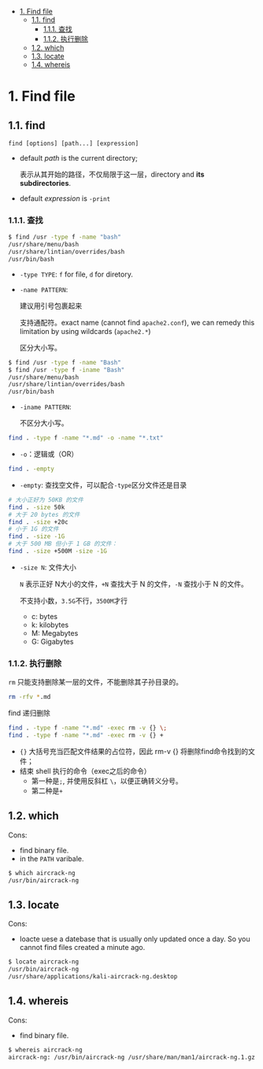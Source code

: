 - [1. Find file](#1-find-file)
  - [1.1. find](#11-find)
    - [1.1.1. 查找](#111-查找)
    - [1.1.2. 执行删除](#112-执行删除)
  - [1.2. which](#12-which)
  - [1.3. locate](#13-locate)
  - [1.4. whereis](#14-whereis)

# 1. Find file

## 1.1. find
`find [options] [path...] [expression]`

- default *path* is the current directory; 

    表示从其开始的路径，不仅局限于这一层，directory and **its subdirectories**.

- default *expression* is `-print`

### 1.1.1. 查找

```bash
$ find /usr -type f -name "bash"
/usr/share/menu/bash
/usr/share/lintian/overrides/bash
/usr/bin/bash
```
- `-type TYPE`: `f` for file, `d` for diretory.
- `-name PATTERN`: 
    
    建议用引号包裹起来

    支持通配符。exact name (cannot find `apache2.conf`), we can remedy this limitation by using wildcards (`apache2.*`)

    区分大小写。
```bash
$ find /usr -type f -name "Bash"
$ find /usr -type f -iname "Bash"
/usr/share/menu/bash
/usr/share/lintian/overrides/bash
/usr/bin/bash
```
- `-iname PATTERN`: 

    不区分大小写。

```bash
find . -type f -name "*.md" -o -name "*.txt"
```
- `-o`：逻辑或（OR） 

```bash
find . -empty
```
- `-empty`: 查找空文件，可以配合`-type`区分文件还是目录


```bash
# 大小正好为 50KB 的文件
find . -size 50k
# 大于 20 bytes 的文件
find . -size +20c
# 小于 1G 的文件
find . -size -1G
# 大于 500 MB 但小于 1 GB 的文件：
find . -size +500M -size -1G
```

- `-size N`: 文件大小

  `N` 表示正好 N大小的文件，`+N` 查找大于 N 的文件，`-N` 查找小于 N 的文件。

  不支持小数，`3.5G`不行，`3500M`才行

  - c: bytes
  - k: kilobytes
  - M: Megabytes
  - G: Gigabytes

### 1.1.2. 执行删除

`rm` 只能支持删除某一层的文件，不能删除其子孙目录的。
```bash
rm -rfv *.md
```
find 递归删除
```bash
find . -type f -name "*.md" -exec rm -v {} \;
find . -type f -name "*.md" -exec rm -v {} +
```
- `{}` 大括号充当匹配文件结果的占位符，因此 rm-v {} 将删除find命令找到的文件；
- 结束 shell 执行的命令（exec之后的命令）
  - 第一种是`;`, 并使用反斜杠 `\`，以便正确转义分号。
  - 第二种是`+`


  
## 1.2. which

Cons: 
- find binary file.
- in the `PATH` varibale.

```bash
$ which aircrack-ng
/usr/bin/aircrack-ng
```

## 1.3. locate

Cons: 
- loacte uese a datebase that is usually only updated once a day. So you cannot find files created a minute ago.
```bash
$ locate aircrack-ng
/usr/bin/aircrack-ng
/usr/share/applications/kali-aircrack-ng.desktop
```
## 1.4. whereis

Cons: 
- find binary file.
```bash
$ whereis aircrack-ng
aircrack-ng: /usr/bin/aircrack-ng /usr/share/man/man1/aircrack-ng.1.gz
```

